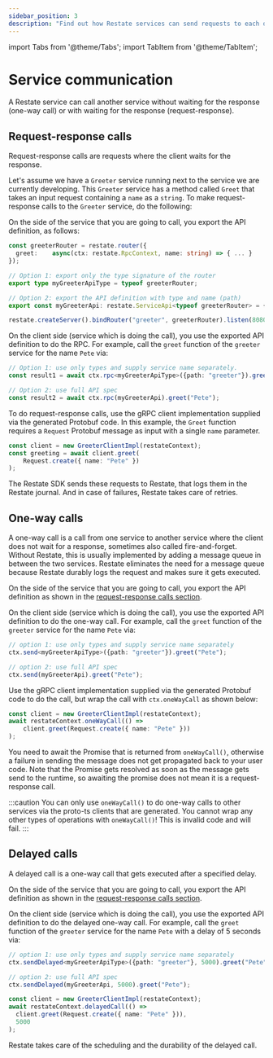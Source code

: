 ```yaml
---
sidebar_position: 3
description: "Find out how Restate services can send requests to each other."
---
```


import Tabs from '@theme/Tabs';
import TabItem from '@theme/TabItem';

# Service communication
A Restate service can call another service without waiting for the response (one-way call) or with waiting for the response (request-response).

## Request-response calls
Request-response calls are requests where the client waits for the response.

Let's assume we have a `Greeter` service running next to the service we are currently developing.
This `Greeter` service has a method called `Greet` that takes an input request containing a `name` as a `string`.
To make request-response calls to the `Greeter` service, do the following:

<Tabs groupId="ts-api">
<TabItem value="handler" label="Handler API" default>

On the side of the service that you are going to call, you export the API definition, as follows: 

```ts
const greeterRouter = restate.router({
  greet:    async(ctx: restate.RpcContext, name: string) => { ... }
});

// Option 1: export only the type signature of the router
export type myGreeterApiType = typeof greeterRouter;

// Option 2: export the API definition with type and name (path)
export const myGreeterApi: restate.ServiceApi<typeof greeterRouter> = { path : "greeter" };

restate.createServer().bindRouter("greeter", greeterRouter).listen(8080);
```

On the client side (service which is doing the call), you use the exported API definition to do the RPC.
For example, call the `greet` function of the `greeter` service for the name `Pete` via:

```ts
// Option 1: use only types and supply service name separately. 
const result1 = await ctx.rpc<myGreeterApiType>({path: "greeter"}).greet("Pete");

// Option 2: use full API spec
const result2 = await ctx.rpc(myGreeterApi).greet("Pete");
```

</TabItem>
<TabItem value="grpc" label="gRPC API">

To do request-response calls, use the gRPC client implementation supplied via the generated Protobuf code.
In this example, the `Greet` function requires a `Request` Protobuf message as input with a single `name` parameter.

```typescript
const client = new GreeterClientImpl(restateContext);
const greeting = await client.greet(
    Request.create({ name: "Pete" })
);
```

</TabItem>
</Tabs>

The Restate SDK sends these requests to Restate, that logs them in the Restate journal.
And in case of failures, Restate takes care of retries.


## One-way calls
A one-way call is a call from one service to another service where the client does not wait for a response, sometimes also called fire-and-forget.
Without Restate, this is usually implemented by adding a message queue in between the two services. 
Restate eliminates the need for a message queue because Restate durably logs the request and makes sure it gets executed.

<Tabs groupId="ts-api">
<TabItem value="handler" label="Handler API" default>

On the side of the service that you are going to call, you export the API definition as shown in the [request-response calls section](/services/sdk/service-communication#request-response-calls).

On the client side (service which is doing the call), you use the exported API definition to do the one-way call. For example, call the `greet` function of the `greeter` service for the name `Pete` via:

```ts
// option 1: use only types and supply service name separately
ctx.send<myGreeterApiType>({path: "greeter"}).greet("Pete");

// option 2: use full API spec
ctx.send(myGreeterApi).greet("Pete");
```

</TabItem>
<TabItem value="grpc" label="gRPC API">

Use the gRPC client implementation supplied via the generated Protobuf code to do the call, but wrap the call with `ctx.oneWayCall` as shown below:

```typescript
const client = new GreeterClientImpl(restateContext);
await restateContext.oneWayCall(() =>
    client.greet(Request.create({ name: "Pete" }))
);
```

You need to await the Promise that is returned from `oneWayCall()`, otherwise a failure in sending the message does not get propagated back to your user code.
Note that the Promise gets resolved as soon as the message gets send to the runtime, so awaiting the promise does not mean it is a request-response call.

:::caution
You can only use `oneWayCall()` to do one-way calls to other services via the proto-ts clients that are generated.
You cannot wrap any other types of operations with `oneWayCall()`! This is invalid code and will fail.
:::


</TabItem>
</Tabs>


## Delayed calls
A delayed call is a one-way call that gets executed after a specified delay.


<Tabs groupId="ts-api">
<TabItem value="handler" label="Handler API" default>

On the side of the service that you are going to call, you export the API definition as shown in the [request-response calls section](/services/sdk/service-communication#request-response-calls).

On the client side (service which is doing the call), you use the exported API definition to do the delayed one-way call. For example, call the `greet` function of the `greeter` service for the name `Pete` with a delay of 5 seconds  via:

```ts
// option 1: use only types and supply service name separately
ctx.sendDelayed<myGreeterApiType>({path: "greeter"}, 5000).greet("Pete");

// option 2: use full API spec
ctx.sendDelayed(myGreeterApi, 5000).greet("Pete");
```

</TabItem>
<TabItem value="grpc" label="gRPC API">

```typescript
const client = new GreeterClientImpl(restateContext);
await restateContext.delayedCall(() =>
  client.greet(Request.create({ name: "Pete" })),
  5000
);
```

</TabItem>
</Tabs>


Restate takes care of the scheduling and the durability of the delayed call.